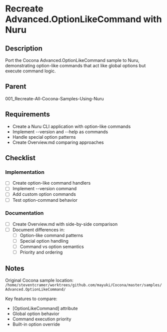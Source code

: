 # Recreate Advanced.OptionLikeCommand with Nuru

## Description

Port the Cocona Advanced.OptionLikeCommand sample to Nuru, demonstrating option-like commands that act like global options but execute command logic.

## Parent
001_Recreate-All-Cocona-Samples-Using-Nuru

## Requirements

- Create a Nuru CLI application with option-like commands
- Implement --version and --help as commands
- Handle special option patterns
- Create Overview.md comparing approaches

## Checklist

### Implementation
- [ ] Create option-like command handlers
- [ ] Implement --version command
- [ ] Add custom option commands
- [ ] Test option-command behavior

### Documentation
- [ ] Create Overview.md with side-by-side comparison
- [ ] Document differences in:
  - [ ] Option-like command patterns
  - [ ] Special option handling
  - [ ] Command vs option semantics
  - [ ] Priority and ordering

## Notes

Original Cocona sample location: `/home/steventcramer/worktrees/github.com/mayuki/Cocona/master/samples/Advanced.OptionLikeCommand/`

Key features to compare:
- [OptionLikeCommand] attribute
- Global option behavior
- Command execution priority
- Built-in option override
